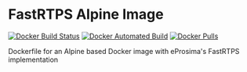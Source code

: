 # FastRTPS Alpine Image

[![Docker Build Status](https://img.shields.io/docker/build/raveious/x86-fastrtps.svg)](https://hub.docker.com/r/raveious/x86-fastrtps/) [![Docker Automated Build](https://img.shields.io/docker/automated/raveious/x86-fastrtps.svg)](https://hub.docker.com/r/raveious/x86-fastrtps/) [![Docker Pulls](https://img.shields.io/docker/pulls/raveious/x86-fastrtps.svg)](https://hub.docker.com/r/raveious/x86-fastrtps/)

Dockerfile for an Alpine based Docker image with eProsima's FastRTPS implementation
